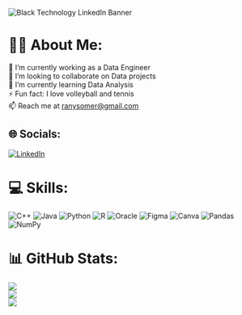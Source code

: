 
![Black Technology LinkedIn Banner](https://user-images.githubusercontent.com/75647071/227752089-deecaac3-4de9-4b49-9c98-99cf0e5e32b4.png)


#  🙋‍♀️ About Me:
🔭 I’m currently working as a Data Engineer<br>👯 I’m looking to collaborate on Data projects<br>🌱 I’m currently learning Data Analysis<br>⚡ Fun fact: I love volleyball and tennis<br>📫 Reach me at ranysomer@gmail.com


## 🌐 Socials:
[![LinkedIn](https://img.shields.io/badge/LinkedIn-%230077B5.svg?logo=linkedin&logoColor=white)](https://www.linkedin.com/in/somerlatte/) 

# 💻 Skills:
![C++](https://img.shields.io/badge/c++-%2300599C.svg?style=flat&logo=c%2B%2B&logoColor=white) ![Java](https://img.shields.io/badge/java-%23ED8B00.svg?style=flat&logo=java&logoColor=white) ![Python](https://img.shields.io/badge/python-3670A0?style=flat&logo=python&logoColor=ffdd54) ![R](https://img.shields.io/badge/r-%23276DC3.svg?style=flat&logo=r&logoColor=white) ![Oracle](https://img.shields.io/badge/Oracle-F80000?style=flat&logo=oracle&logoColor=white) 	![Figma](https://img.shields.io/badge/figma-%23F24E1E.svg?style=flat&logo=figma&logoColor=white) ![Canva](https://img.shields.io/badge/Canva-%2300C4CC.svg?style=flat&logo=Canva&logoColor=white) ![Pandas](https://img.shields.io/badge/pandas-%23150458.svg?style=flat&logo=pandas&logoColor=white) ![NumPy](https://img.shields.io/badge/numpy-%23013243.svg?style=flat&logo=numpy&logoColor=white) 
# 📊 GitHub Stats:
![](https://github-readme-stats.vercel.app/api?username=somerlatte&theme=dark&hide_border=false&include_all_commits=false&count_private=false)<br/>
![](https://github-readme-streak-stats.herokuapp.com/?user=somerlatte&theme=dark&hide_border=false)<br/>
![](https://github-readme-stats.vercel.app/api/top-langs/?username=somerlatte&theme=dark&hide_border=false&include_all_commits=false&count_private=false&layout=compact)
